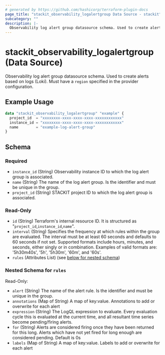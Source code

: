 ```yaml
---
# generated by https://github.com/hashicorp/terraform-plugin-docs
page_title: "stackit_observability_logalertgroup Data Source - stackit"
subcategory: ""
description: |-
  Observability log alert group datasource schema. Used to create alerts based on logs (Loki). Must have a region specified in the provider configuration.
---
```


# stackit_observability_logalertgroup (Data Source)

Observability log alert group datasource schema. Used to create alerts based on logs (Loki). Must have a `region` specified in the provider configuration.

## Example Usage

```terraform
data "stackit_observability_logalertgroup" "example" {
  project_id  = "xxxxxxxx-xxxx-xxxx-xxxx-xxxxxxxxxxxx"
  instance_id = "xxxxxxxx-xxxx-xxxx-xxxx-xxxxxxxxxxxx"
  name        = "example-log-alert-group"
}
```

<!-- schema generated by tfplugindocs -->
## Schema

### Required

- `instance_id` (String) Observability instance ID to which the log alert group is associated.
- `name` (String) The name of the log alert group. Is the identifier and must be unique in the group.
- `project_id` (String) STACKIT project ID to which the log alert group is associated.

### Read-Only

- `id` (String) Terraform's internal resource ID. It is structured as "`project_id`,`instance_id`,`name`".
- `interval` (String) Specifies the frequency at which rules within the group are evaluated. The interval must be at least 60 seconds and defaults to 60 seconds if not set. Supported formats include hours, minutes, and seconds, either singly or in combination. Examples of valid formats are: '5h30m40s', '5h', '5h30m', '60m', and '60s'.
- `rules` (Attributes List) (see [below for nested schema](#nestedatt--rules))

<a id="nestedatt--rules"></a>
### Nested Schema for `rules`

Read-Only:

- `alert` (String) The name of the alert rule. Is the identifier and must be unique in the group.
- `annotations` (Map of String) A map of key:value. Annotations to add or overwrite for each alert
- `expression` (String) The LogQL expression to evaluate. Every evaluation cycle this is evaluated at the current time, and all resultant time series become pending/firing alerts.
- `for` (String) Alerts are considered firing once they have been returned for this long. Alerts which have not yet fired for long enough are considered pending. Default is 0s
- `labels` (Map of String) A map of key:value. Labels to add or overwrite for each alert
